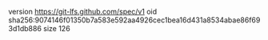 version https://git-lfs.github.com/spec/v1
oid sha256:9074146f01350b7a583e592aa4926cec1bea16d431a8534abae86f693d1db886
size 126

